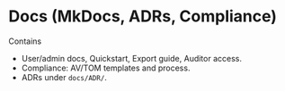 # Docs (MkDocs, ADRs, Compliance)

Contains
- User/admin docs, Quickstart, Export guide, Auditor access.
- Compliance: AV/TOM templates and process.
- ADRs under `docs/ADR/`.


